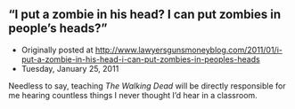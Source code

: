 ## “I put a zombie in his head? I can put zombies in people’s heads?”

 * Originally posted at http://www.lawyersgunsmoneyblog.com/2011/01/i-put-a-zombie-in-his-head-i-can-put-zombies-in-peoples-heads
 * Tuesday, January 25, 2011

Needless to say, teaching _The Walking Dead_ will be directly responsible for me hearing countless things I never thought I’d hear in a classroom.